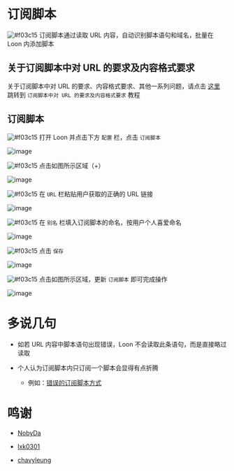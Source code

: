 # 订阅脚本

![#f03c15](https://placehold.it/15/f03c15/000000?text=+) 订阅脚本通过读取 URL 内容，自动识别脚本语句和域名，批量在 Loon 内添加脚本

## 关于订阅脚本中对 URL 的要求及内容格式要求

关于订阅脚本中对 URL 的要求、内容格式要求、其他一系列问题，请点击 [这里](https://github.com/chiupam/tutorial/blob/master/Loon/Plus/Remote_Script_Format.md) 跳转到 `订阅脚本中对 URL 的要求及内容格式要求` 教程

## 订阅脚本

![#f03c15](https://placehold.it/15/f03c15/000000?text=+) 打开 Loon 并点击下方 `配置` 栏，点击 `订阅脚本`

![image](https://raw.githubusercontent.com/chiupam/tutorial-image/master/Loon/Plus/Remote_Script.jpg)

![#f03c15](https://placehold.it/15/f03c15/000000?text=+) 点击如图所示区域（+）

![image](https://raw.githubusercontent.com/chiupam/tutorial-image/master/Loon/Plus/Remote_Script_1.jpg)

![#f03c15](https://placehold.it/15/f03c15/000000?text=+) 在 `URL` 栏粘贴用户获取的正确的 URL 链接

![image](https://raw.githubusercontent.com/chiupam/tutorial-image/master/Loon/Plus/Remote_Script_2.jpg)

![#f03c15](https://placehold.it/15/f03c15/000000?text=+) 在 `别名` 栏填入订阅脚本的命名，按用户个人喜爱命名

![image](https://raw.githubusercontent.com/chiupam/tutorial-image/master/Loon/Plus/Remote_Script_3.jpg)

![#f03c15](https://placehold.it/15/f03c15/000000?text=+) 点击 `保存`

![image](https://raw.githubusercontent.com/chiupam/tutorial-image/master/Loon/Plus/Remote_Script_4.jpg)

![#f03c15](https://placehold.it/15/f03c15/000000?text=+) 点击如图所示区域，更新 `订阅脚本` 即可完成操作

![image](https://raw.githubusercontent.com/chiupam/tutorial-image/master/Loon/Plus/Remote_Script_5.jpg)

# 多说几句

- 如若 URL 内容中脚本语句出现错误，Loon 不会读取此条语句，而是直接略过读取

- 个人认为订阅脚本内只订阅一个脚本会显得有点折腾

  - 例如：[错误的订阅脚本方式](https://t.me/Loon0x00/350684)
  
# 鸣谢

- [NobyDa](https://github.com/NobyDa/Script/blob/master/JD-DailyBonus/JD_DailyBonus.js)

- [lxk0301](https://github.com/lxk0301/scripts/blob/master/jd_fruit.js)

- [chavyleung](https://github.com/chavyleung/scripts/tree/master/wmmeituan)
